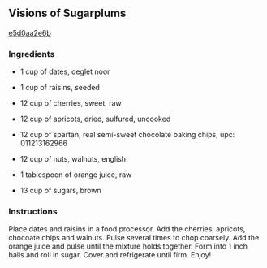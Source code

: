 ## Visions of Sugarplums

[e5d0aa2e6b](http://www.food.com/recipe/visions-of-sugarplums-261625)

### Ingredients

 - 1 cup of dates, deglet noor

 - 1 cup of raisins, seeded

 - 12 cup of cherries, sweet, raw

 - 12 cup of apricots, dried, sulfured, uncooked

 - 12 cup of spartan, real semi-sweet chocolate baking chips, upc: 011213162966

 - 12 cup of nuts, walnuts, english

 - 1 tablespoon of orange juice, raw

 - 13 cup of sugars, brown

### Instructions

Place dates and raisins in a food processor. Add the cherries, apricots, chocoate chips and walnuts. Pulse several times to chop coarsely. Add the orange juice and pulse until the mixture holds together. Form into 1 inch balls and roll in sugar. Cover and refrigerate until firm. Enjoy!
